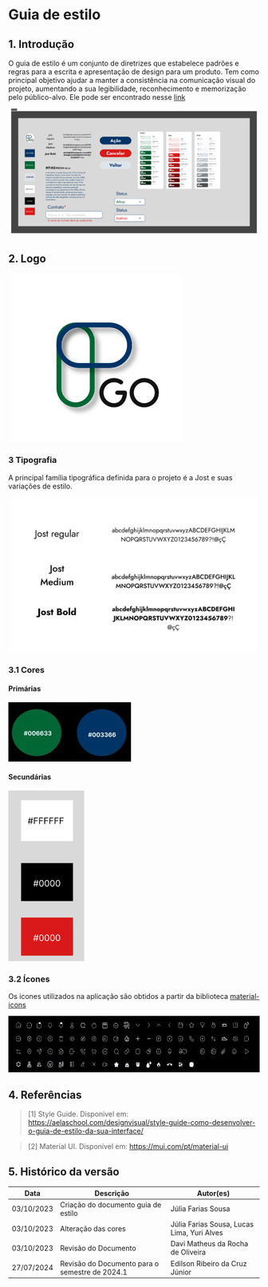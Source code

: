 # Guia de estilo

## 1. Introdução

O guia de estilo é um conjunto de diretrizes que estabelece padrões e regras para a escrita e apresentação de design para um produto.
Tem como principal objetivo ajudar a manter a consistência na comunicação visual do projeto, aumentando a sua legibilidade, reconhecimento e memorização pelo público-alvo. Ele pode ser encontrado nesse [link](https://www.figma.com/design/nMiS0y8QcqYYUm4kV6CXba/prototipo-printGo?node-id=329-4113&t=qGfiwgM7LU7An8YZ-1)

![figma](../assets/guia-de-estilo/guia-estilo.png)  

## 2. Logo

![Logo](../assets/logo/logoPrintGo.svg)  


### 3 Tipografia

A principal família tipográfica definida para o projeto é a Jost e suas variações de estilo.

![Fontes](../assets/guia-de-estilo/tipografia.png "Tipografia")  

### 3.1 Cores

#### Primárias

![cores principais](../assets/guia-de-estilo/primarias.jpeg "primarias")  

#### Secundárias

![cores secundárias](../assets/guia-de-estilo/secundarias.png "secundarias")  

### 3.2 Ícones

Os icones utilizados na aplicação são obtidos a partir da biblioteca [material-icons](https://mui.com/pt/material-ui/material-icons/)

![ícones](../assets/guia-de-estilo/icones.png "icones")  

## 4. Referências

> [1] Style Guide. Disponivel em: https://aelaschool.com/designvisual/style-guide-como-desenvolver-o-guia-de-estilo-da-sua-interface/

> [2] Material UI. Disponível em: https://mui.com/pt/material-ui

## 5. Histórico da versão

| **Data**   | **Descrição**                       | **Autor(es)**         |
| ---------- | ----------------------------------- | --------------------- |
| 03/10/2023 | Criação do documento guia de estilo | Júlia Farias Sousa |
| 03/10/2023 | Alteração das cores | Júlia Farias Sousa, Lucas Lima, Yuri Alves|
| 03/10/2023 | Revisão do Documento | Davi Matheus da Rocha de Oliveira |
| 27/07/2024 | Revisão do Documento para o semestre de 2024.1 | Edilson Ribeiro da Cruz Júnior |